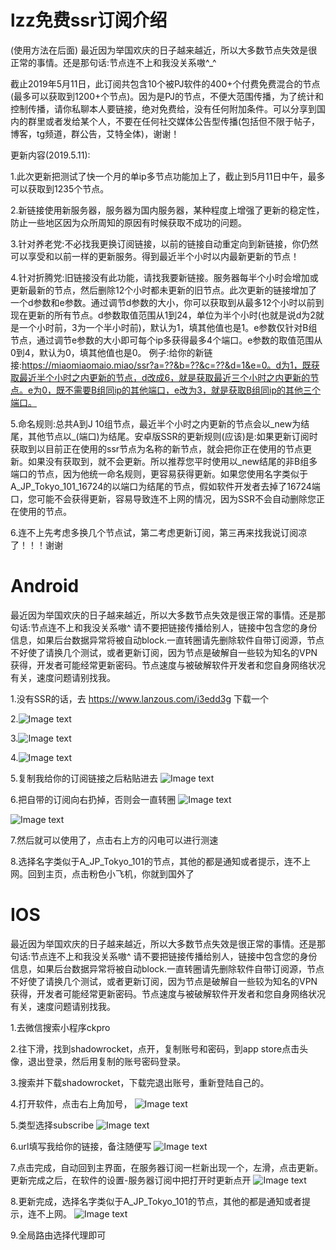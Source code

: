 # lzz免费ssr订阅介绍
(使用方法在后面)
最近因为举国欢庆的日子越来越近，所以大多数节点失效是很正常的事情。还是那句话:节点连不上和我没关系嗷^_^

截止2019年5月11日，此订阅共包含10个被PJ软件的400+个付费免费混合的节点(最多可以获取到1200+个节点)。因为是PJ的节点，不便大范围传播，为了统计和控制传播，请你私聊本人要链接，绝对免费给，没有任何附加条件。可以分享到国内的群里或者发给某个人，不要在任何社交媒体公告型传播(包括但不限于帖子，博客，tg频道，群公告，艾特全体)，谢谢！

更新内容(2019.5.11):

1.此次更新把测试了快一个月的单ip多节点功能加上了，截止到5月11日中午，最多可以获取到1235个节点。

2.新链接使用新服务器，服务器为国内服务器，某种程度上增强了更新的稳定性，防止一些地区因为众所周知的原因有时候获取不成功的问题。

3.针对养老党:不必找我更换订阅链接，以前的链接自动重定向到新链接，你仍然可以享受和以前一样的更新服务。得到最近半个小时以内最新更新的节点！

4.针对折腾党:旧链接没有此功能，请找我要新链接。服务器每半个小时会增加或更新最新的节点，然后删除12个小时都未更新的旧节点。此次更新的链接增加了一个d参数和e参数。通过调节d参数的大小，你可以获取到从最多12个小时以前到现在更新的所有节点。d参数取值范围从1到24，单位为半个小时(也就是说d为2就是一个小时前，3为一个半小时前)，默认为1，填其他值也是1。e参数仅针对B组节点，通过调节e参数的大小即可每个ip多获得最多4个端口。e参数的取值范围从0到4，默认为0，填其他值也是0。
例子:给你的新链接:https://miaomiaomaio.miao/ssr?a=??&b=??&c=??&d=1&e=0。d为1，既获取最近半个小时之内更新的节点，d改成6，就是获取最近三个小时之内更新的节点。e为0，既不需要B组同ip的其他端口，e改为3，就是获取B组同ip的其他三个端口。

5.命名规则:总共A到J 10组节点，最近半个小时之内更新的节点会以_new为结尾，其他节点以_(端口)为结尾。安卓版SSR的更新规则(应该)是:如果更新订阅时获取到以目前正在使用的ssr节点为名称的新节点，就会把你正在使用的节点更新。如果没有获取到，就不会更新。所以推荐您平时使用以_new结尾的非B组多端口的节点，因为他统一命名规则，更容易获得更新。如果您使用名字类似于A_JP_Tokyo_101_16724的以端口为结尾的节点，假如软件开发者去掉了16724端口，您可能不会获得更新，容易导致连不上网的情况，因为SSR不会自动删除您正在使用的节点。

6.连不上先考虑多换几个节点试，第二考虑更新订阅，第三再来找我说订阅凉了！！！谢谢

#  Android

最近因为举国欢庆的日子越来越近，所以大多数节点失效是很正常的事情。还是那句话:节点连不上和我没关系嗷^
请不要把链接传播给别人，链接中包含您的身份信息，如果后台数据异常将被自动block.一直转圈请先删除软件自带订阅源，节点不好使了请换几个测试，或者更新订阅，因为节点是破解自一些较为知名的VPN获得，开发者可能经常更新密码。节点速度与被破解软件开发者和您自身网络状况有关，速度问题请别找我。

1.没有SSR的话，去 https://www.lanzous.com/i3edd3g 下载一个

2.![Image text](https://images-cdn.shimo.im/0EU0v2N7YBwKx9I6/IMG_20190312_083536.jpg)

3.![Image text](https://images-cdn.shimo.im/ZgYcEnqghdcjeyji/IMG_20190312_083637.jpg)

4.![Image text](https://images-cdn.shimo.im/89D2369HQPERFFhG/IMG_20190312_083739.jpg)

5.复制我给你的订阅链接之后粘贴进去
![Image text](https://images-cdn.shimo.im/4E36aMoTzs4030S1/IMG_20190314_154932.jpg)

6.把自带的订阅向右扔掉，否则会一直转圈
![Image text](https://images-cdn.shimo.im/RDYwe24au54AB9Uf/IMG_20190314_155120.jpg)

![Image text](https://images-cdn.shimo.im/0HYeyOw8BQIjv2ZY/IMG_20190314_155315.jpg)

7.然后就可以使用了，点击右上方的闪电可以进行测速

8.选择名字类似于A_JP_Tokyo_101的节点，其他的都是通知或者提示，连不上网。回到主页，点击粉色小飞机，你就到国外了

#  IOS

最近因为举国欢庆的日子越来越近，所以大多数节点失效是很正常的事情。还是那句话:节点连不上和我没关系嗷^
请不要把链接传播给别人，链接中包含您的身份信息，如果后台数据异常将被自动block.一直转圈请先删除软件自带订阅源，节点不好使了请换几个测试，或者更新订阅，因为节点是破解自一些较为知名的VPN获得，开发者可能经常更新密码。节点速度与被破解软件开发者和您自身网络状况有关，速度问题请别找我。

1.去微信搜索小程序ckpro

2.往下滑，找到shadowrocket，点开，复制账号和密码，到app store点击头像，退出登录，然后用复制的账号密码登录。

3.搜索并下载shadowrocket，下载完退出账号，重新登陆自己的。

4.打开软件，点击右上角加号，
![Image text](https://images.smcdn.cn/x8HRHv1lBvQsfyQC/_37ea2ce2436645bd.png)

5.类型选择subscribe
![Image text](https://images.smcdn.cn/1ASs8m0QKeQX8tHp/7170cdfca86d2513.png)

6.url填写我给你的链接，备注随便写
![Image text](https://images.smcdn.cn/jMJn2CgC1kA8RrvJ/_506a58b9897f72b5.png)

7.点击完成，自动回到主界面，在服务器订阅一栏新出现一个，左滑，点击更新。更新完成之后，在软件的设置-服务器订阅中把打开时更新点开
![Image text](https://images.smcdn.cn/OY6SqcoMxM0NmPql/5b7e839cf5ea2269.png)

8.更新完成，选择名字类似于A_JP_Tokyo_101的节点，其他的都是通知或者提示，连不上网。
![Image text](https://images.smcdn.cn/ovOnJ6ZMoggua5UC/_18101b0d96837e72.png)

9.全局路由选择代理即可
